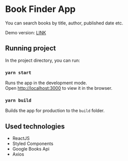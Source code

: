 # Book Finder App
You can search books by title, author, published date etc.

Demo version: [LINK](http://localhost:3000)

## Running project

In the project directory, you can run:

### `yarn start`

Runs the app in the development mode.<br />
Open [http://localhost:3000](http://localhost:3000) to view it in the browser.

### `yarn build`

Builds the app for production to the `build` folder.

## Used technologies
- ReactJS
- Styled Components
- Google Books Api
- Axios